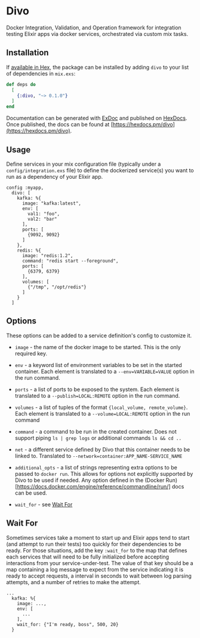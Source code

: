 # Divo

Docker Integration, Validation, and Operation framework for integration testing
Elixir apps via docker services, orchestrated via custom mix tasks.

## Installation

If [available in Hex](https://hex.pm/docs/publish), the package can be installed
by adding `divo` to your list of dependencies in `mix.exs`:

```elixir
def deps do
  [
    {:divo, "~> 0.1.0"}
  ]
end
```

Documentation can be generated with [ExDoc](https://github.com/elixir-lang/ex_doc)
and published on [HexDocs](https://hexdocs.pm). Once published, the docs can
be found at [https://hexdocs.pm/divo](https://hexdocs.pm/divo).

## Usage

Define services in your mix configuration file (typically under a `config/integration.exs` file)
to define the dockerized service(s) you want to run as a dependency of your Elixir app.

```
config :myapp,
  divo: [
    kafka: %{
      image: "kafka:latest",
      env: [
        val1: "foo",
        val2: "bar"
      ],
      ports: [
        {9092, 9092}
      ]
    },
    redis: %{
      image: "redis:1.2",
      command: "redis start --foreground",
      ports: [
        {6379, 6379}
      ],
      volumes: [
        {"/tmp", "/opt/redis"}
      ]
    }
  ]
```

## Options

These options can be added to a service definition's config to customize it.

* `image` - the name of the docker image to be started. This is the only required key.

* `env` - a keyword list of environment variables to be set in the started container. Each element is translated to a `--env=VARIABLE=VALUE` option in the run command.

* `ports` - a list of ports to be exposed to the system. Each element is translated to a `--publish=LOCAL:REMOTE` option in the run command.

* `volumes` - a list of tuples of the format `{local_volume, remote_volume}`. Each element is translated to a `--volume=LOCAL:REMOTE` option in the run command

* `command` - a command to be run in the created container. Does not support piping `ls | grep logs` or additional commands `ls && cd ..`

* `net` - a different service defined by Divo that this container needs to be linked to. Translated to `--network=container:APP_NAME-SERVICE_NAME`

* `additional_opts` - a list of strings representing extra options to be passed to `docker run`. This allows for options not explicitly supported by Divo to be used if needed. Any option defined in the (Docker Run)[https://docs.docker.com/engine/reference/commandline/run/] docs can be used.

* `wait_for` - see [Wait For]()


## Wait For

Sometimes services take a moment to start up and Elixir apps tend to start (and attempt to run their tests)
too quickly for their dependencies to be ready. For those situations, add the key `:wait_for` to the map
that defines each services that will need to be fully initialized before accepting interactions from your
service-under-test. The value of that key should be a map containing a log message to expect from the service
indicating it is ready to accept requests, a interval in seconds to wait between log parsing attempts, and a
number of retries to make the attempt.

```
...
  kafka: %{
    image: ...,
    env: [
      ...
    ],
    wait_for: {"I'm ready, boss", 500, 20}
  }
```
